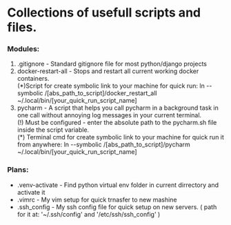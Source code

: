 <h1>Collections of usefull scripts and files.</h1>

<h3>Modules: </h3>
	<ol>
	<li>
		.gitignore - Standard gitignore file for most python/django projects
	</li>
	<li> 
		docker-restart-all - Stops and restart all current working docker containers.
		<div>(*)Script for create symbolic link to your machine for quick run:
			ln --symbolic /[abs_path_to_script]/docker_restart_all ~/.local/bin/[your_quick_run_script_name]</div>
	</li>
	<li> 
		pycharm - A script that helps you call pycharm in a background task in one call without annoying log messages in your current terminal.
		<div>(!) Must be configured - enter the absolute path to the pycharm.sh file inside the script variable.</div>
		<div>(*) Terminal cmd for create symbolic link to your machine for quick run it from anywhere:
			ln --symbolic /[abs_path_to_script]/pycharm ~/.local/bin/[your_quick_run_script_name]</div>
	</li>
	</ol>
<h3>Plans: </h3>
	<ul>
	<li>
		.venv-activate - Find python virtual env folder in current dirrectory and activate it
	</li>
	<li>
		.vimrc - My vim setup for quick trnasfer to new mashine
	</li>
	<li>
		.ssh_config - My ssh config file for quick setup on new servers.
		( path for it at: '~/.ssh/config'  and '/etc/ssh/ssh_config' )
	</li>

